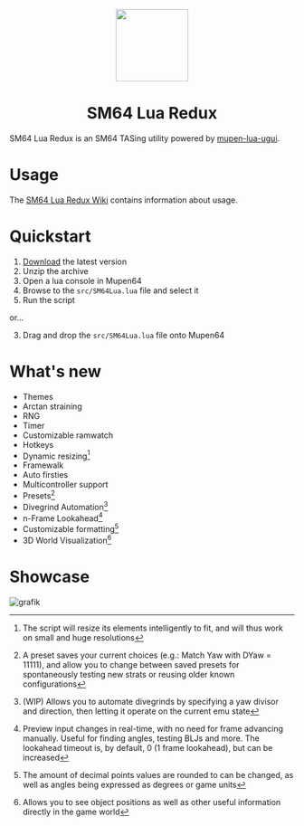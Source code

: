 <p align="center">
  <img width="128" align="center" src="https://github.com/Mupen64-Rewrite/SM64LuaRedux/assets/48759429/4c3ac7b9-ba24-401c-b074-9ba364f0295a">
</p>

<h1 align="center">
  SM64 Lua Redux
</h1>

SM64 Lua Redux is an SM64 TASing utility powered by [mupen-lua-ugui](https://github.com/Aurumaker72/mupen-lua-ugui).

# Usage 

The [SM64 Lua Redux Wiki](https://github.com/Mupen64-Rewrite/SM64LuaRedux/wiki) contains information about usage.

# Quickstart

1. [Download](https://github.com/Mupen64-Rewrite/SM64LuaRedux/archive/refs/heads/master.zip) the latest version
2. Unzip the archive
3. Open a lua console in Mupen64
4. Browse to the `src/SM64Lua.lua` file and select it
5. Run the script

or...

3. Drag and drop the `src/SM64Lua.lua` file onto Mupen64

# What's new

- Themes
- Arctan straining
- RNG
- Timer
- Customizable ramwatch
- Hotkeys
- Dynamic resizing[^2]
- Framewalk
- Auto firsties
- Multicontroller support
- Presets[^3]
- Divegrind Automation[^4]
- n-Frame Lookahead[^5]
- Customizable formatting[^6]
- 3D World Visualization[^7]

[^2]: The script will resize its elements intelligently to fit, and will thus work on small and huge resolutions
[^3]: A preset saves your current choices (e.g.: Match Yaw with DYaw = 11111), and allow you to change between saved presets for spontaneously testing new strats or reusing older known configurations
[^4]: (WIP) Allows you to automate divegrinds by specifying a yaw divisor and direction, then letting it operate on the current emu state
[^5]: Preview input changes in real-time, with no need for frame advancing manually. Useful for finding angles, testing BLJs and more. The lookahead timeout is, by default, 0 (1 frame lookahead), but can be increased
[^6]: The amount of decimal points values are rounded to can be changed, as well as angles being expressed as degrees or game units
[^7]: Allows you to see object positions as well as other useful information directly in the game world

# Showcase

![grafik](https://github.com/Mupen64-Rewrite/SM64LuaRedux/assets/48759429/baa1f152-7b4f-4fb9-b978-f5536ef0c1eb)

